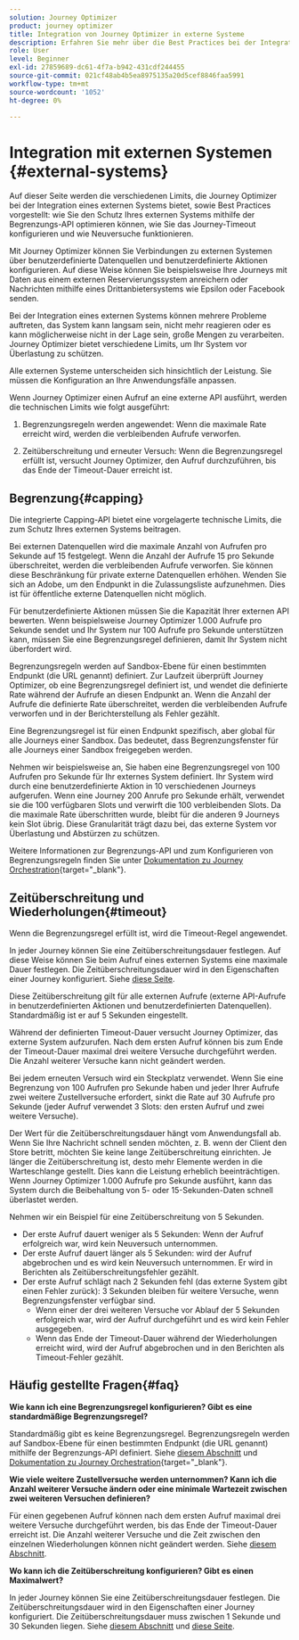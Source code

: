 ```yaml
---
solution: Journey Optimizer
product: journey optimizer
title: Integration von Journey Optimizer in externe Systeme
description: Erfahren Sie mehr über die Best Practices bei der Integration von Journey Optimizer in externe Systeme.
role: User
level: Beginner
exl-id: 27859689-dc61-4f7a-b942-431cdf244455
source-git-commit: 021cf48ab4b5ea8975135a20d5cef8846faa5991
workflow-type: tm+mt
source-wordcount: '1052'
ht-degree: 0%

---
```


# Integration mit externen Systemen {#external-systems}

Auf dieser Seite werden die verschiedenen Limits, die Journey Optimizer bei der Integration eines externen Systems bietet, sowie Best Practices vorgestellt: wie Sie den Schutz Ihres externen Systems mithilfe der Begrenzungs-API optimieren können, wie Sie das Journey-Timeout konfigurieren und wie Neuversuche funktionieren.

Mit Journey Optimizer können Sie Verbindungen zu externen Systemen über benutzerdefinierte Datenquellen und benutzerdefinierte Aktionen konfigurieren. Auf diese Weise können Sie beispielsweise Ihre Journeys mit Daten aus einem externen Reservierungssystem anreichern oder Nachrichten mithilfe eines Drittanbietersystems wie Epsilon oder Facebook senden.

Bei der Integration eines externen Systems können mehrere Probleme auftreten, das System kann langsam sein, nicht mehr reagieren oder es kann möglicherweise nicht in der Lage sein, große Mengen zu verarbeiten. Journey Optimizer bietet verschiedene Limits, um Ihr System vor Überlastung zu schützen.

Alle externen Systeme unterscheiden sich hinsichtlich der Leistung. Sie müssen die Konfiguration an Ihre Anwendungsfälle anpassen.

Wenn Journey Optimizer einen Aufruf an eine externe API ausführt, werden die technischen Limits wie folgt ausgeführt:

1. Begrenzungsregeln werden angewendet: Wenn die maximale Rate erreicht wird, werden die verbleibenden Aufrufe verworfen.

2. Zeitüberschreitung und erneuter Versuch: Wenn die Begrenzungsregel erfüllt ist, versucht Journey Optimizer, den Aufruf durchzuführen, bis das Ende der Timeout-Dauer erreicht ist.

## Begrenzung{#capping}

Die integrierte Capping-API bietet eine vorgelagerte technische Limits, die zum Schutz Ihres externen Systems beitragen.

Bei externen Datenquellen wird die maximale Anzahl von Aufrufen pro Sekunde auf 15 festgelegt. Wenn die Anzahl der Aufrufe 15 pro Sekunde überschreitet, werden die verbleibenden Aufrufe verworfen. Sie können diese Beschränkung für private externe Datenquellen erhöhen. Wenden Sie sich an Adobe, um den Endpunkt in die Zulassungsliste aufzunehmen. Dies ist für öffentliche externe Datenquellen nicht möglich.

Für benutzerdefinierte Aktionen müssen Sie die Kapazität Ihrer externen API bewerten. Wenn beispielsweise Journey Optimizer 1.000 Aufrufe pro Sekunde sendet und Ihr System nur 100 Aufrufe pro Sekunde unterstützen kann, müssen Sie eine Begrenzungsregel definieren, damit Ihr System nicht überfordert wird.

Begrenzungsregeln werden auf Sandbox-Ebene für einen bestimmten Endpunkt (die URL genannt) definiert. Zur Laufzeit überprüft Journey Optimizer, ob eine Begrenzungsregel definiert ist, und wendet die definierte Rate während der Aufrufe an diesen Endpunkt an. Wenn die Anzahl der Aufrufe die definierte Rate überschreitet, werden die verbleibenden Aufrufe verworfen und in der Berichterstellung als Fehler gezählt.

Eine Begrenzungsregel ist für einen Endpunkt spezifisch, aber global für alle Journeys einer Sandbox. Das bedeutet, dass Begrenzungsfenster für alle Journeys einer Sandbox freigegeben werden.

Nehmen wir beispielsweise an, Sie haben eine Begrenzungsregel von 100 Aufrufen pro Sekunde für Ihr externes System definiert. Ihr System wird durch eine benutzerdefinierte Aktion in 10 verschiedenen Journeys aufgerufen. Wenn eine Journey 200 Anrufe pro Sekunde erhält, verwendet sie die 100 verfügbaren Slots und verwirft die 100 verbleibenden Slots. Da die maximale Rate überschritten wurde, bleibt für die anderen 9 Journeys kein Slot übrig. Diese Granularität trägt dazu bei, das externe System vor Überlastung und Abstürzen zu schützen.

Weitere Informationen zur Begrenzungs-API und zum Konfigurieren von Begrenzungsregeln finden Sie unter [Dokumentation zu Journey Orchestration](https://experienceleague.adobe.com/docs/journeys/using/working-with-apis/capping.html){target=&quot;_blank&quot;}.

## Zeitüberschreitung und Wiederholungen{#timeout}

Wenn die Begrenzungsregel erfüllt ist, wird die Timeout-Regel angewendet.

In jeder Journey können Sie eine Zeitüberschreitungsdauer festlegen. Auf diese Weise können Sie beim Aufruf eines externen Systems eine maximale Dauer festlegen. Die Zeitüberschreitungsdauer wird in den Eigenschaften einer Journey konfiguriert. Siehe [diese Seite](../building-journeys/journey-gs.md#timeout_and_error).

Diese Zeitüberschreitung gilt für alle externen Aufrufe (externe API-Aufrufe in benutzerdefinierten Aktionen und benutzerdefinierten Datenquellen). Standardmäßig ist er auf 5 Sekunden eingestellt.

Während der definierten Timeout-Dauer versucht Journey Optimizer, das externe System aufzurufen. Nach dem ersten Aufruf können bis zum Ende der Timeout-Dauer maximal drei weitere Versuche durchgeführt werden. Die Anzahl weiterer Versuche kann nicht geändert werden.

Bei jedem erneuten Versuch wird ein Steckplatz verwendet. Wenn Sie eine Begrenzung von 100 Aufrufen pro Sekunde haben und jeder Ihrer Aufrufe zwei weitere Zustellversuche erfordert, sinkt die Rate auf 30 Aufrufe pro Sekunde (jeder Aufruf verwendet 3 Slots: den ersten Aufruf und zwei weitere Versuche).

Der Wert für die Zeitüberschreitungsdauer hängt vom Anwendungsfall ab. Wenn Sie Ihre Nachricht schnell senden möchten, z. B. wenn der Client den Store betritt, möchten Sie keine lange Zeitüberschreitung einrichten. Je länger die Zeitüberschreitung ist, desto mehr Elemente werden in die Warteschlange gestellt. Dies kann die Leistung erheblich beeinträchtigen. Wenn Journey Optimizer 1.000 Aufrufe pro Sekunde ausführt, kann das System durch die Beibehaltung von 5- oder 15-Sekunden-Daten schnell überlastet werden.

Nehmen wir ein Beispiel für eine Zeitüberschreitung von 5 Sekunden.

* Der erste Aufruf dauert weniger als 5 Sekunden: Wenn der Aufruf erfolgreich war, wird kein Neuversuch unternommen.
* Der erste Aufruf dauert länger als 5 Sekunden: wird der Aufruf abgebrochen und es wird kein Neuversuch unternommen. Er wird in Berichten als Zeitüberschreitungsfehler gezählt.
* Der erste Aufruf schlägt nach 2 Sekunden fehl (das externe System gibt einen Fehler zurück): 3 Sekunden bleiben für weitere Versuche, wenn Begrenzungsfenster verfügbar sind.
   * Wenn einer der drei weiteren Versuche vor Ablauf der 5 Sekunden erfolgreich war, wird der Aufruf durchgeführt und es wird kein Fehler ausgegeben.
   * Wenn das Ende der Timeout-Dauer während der Wiederholungen erreicht wird, wird der Aufruf abgebrochen und in den Berichten als Timeout-Fehler gezählt.

## Häufig gestellte Fragen{#faq}

**Wie kann ich eine Begrenzungsregel konfigurieren? Gibt es eine standardmäßige Begrenzungsregel?**

Standardmäßig gibt es keine Begrenzungsregel. Begrenzungsregeln werden auf Sandbox-Ebene für einen bestimmten Endpunkt (die URL genannt) mithilfe der Begrenzungs-API definiert. Siehe [diesem Abschnitt](../configuration/external-systems.md#capping) und [Dokumentation zu Journey Orchestration](https://experienceleague.adobe.com/docs/journeys/using/working-with-apis/capping.html){target=&quot;_blank&quot;}.

**Wie viele weitere Zustellversuche werden unternommen? Kann ich die Anzahl weiterer Versuche ändern oder eine minimale Wartezeit zwischen zwei weiteren Versuchen definieren?**

Für einen gegebenen Aufruf können nach dem ersten Aufruf maximal drei weitere Versuche durchgeführt werden, bis das Ende der Timeout-Dauer erreicht ist. Die Anzahl weiterer Versuche und die Zeit zwischen den einzelnen Wiederholungen können nicht geändert werden. Siehe [diesem Abschnitt](../configuration/external-systems.md#timeout).

**Wo kann ich die Zeitüberschreitung konfigurieren? Gibt es einen Maximalwert?**

In jeder Journey können Sie eine Zeitüberschreitungsdauer festlegen. Die Zeitüberschreitungsdauer wird in den Eigenschaften einer Journey konfiguriert. Die Zeitüberschreitungsdauer muss zwischen 1 Sekunde und 30 Sekunden liegen. Siehe [diesem Abschnitt](../configuration/external-systems.md#timeout) und [diese Seite](../building-journeys/journey-gs.md#timeout_and_error).